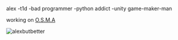 alex
-t1d
-bad programmer
-python addict
-unity game-maker-man

working on [O.S.M.A](https://alexbutbetter.github.io/O.S.M.A/)

<p><img align="center" src="https://github-readme-stats.vercel.app/api/top-langs?username=alexbutbetter&show_icons=true&theme=tokyonight&locale=en&layout=compact" alt="alexbutbetter" /></p>
